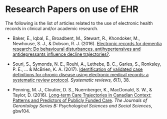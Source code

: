 # Research Papers on use of EHR

The following is the list of articles related to the use of electronic health records in clinical and/or academic research.

- Baker, E., Iqbal, E., Broadbent, M., Stewart, R., Khondoker, M., Newhouse, S. J., & Dobson, R. J. (2016). [Electronic records for dementia research: Do behavioural disturbances, antihypertensives and antidepressants influence decline trajectories?][Baker-et-al-2016].  
- Souri, S., Symonds, N. E., Rouhi, A., Lethebe, B. C., Garies, S., Ronksley, P. E., ... & McBrien, K. A. (2017). [Identification of validated case definitions for chronic disease using electronic medical records: a systematic review protocol][Souri-et-al-2017]. _Systematic reviews, 6_(1), 38.  

- Penning, M. J., Cloutier, D. S., Nuernberger, K., MacDonald, S. W., & Taylor, D. (2016). [Long-term Care Trajectories in Canadian Context: Patterns and Predictors of Publicly Funded Care][Penning-et-al-2016]. _The Journals of Gerontology Series B: Psychological Sciences and Social Sciences_, gbw104.

[Baker-et-al-2016]: http://www.alzheimersanddementia.com/article/S1552-5260(16)32508-0/pdf
[Souri-et-al-2017]: https://systematicreviewsjournal.biomedcentral.com/articles/10.1186/s13643-017-0431-9
[Penning-et-al-2016]: https://doi.org/10.1093/geronb/gbw104
